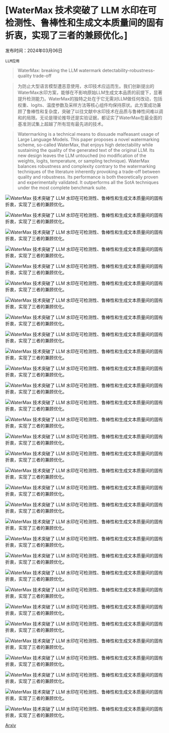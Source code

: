 # [WaterMax 技术突破了 LLM 水印在可检测性、鲁棒性和生成文本质量间的固有折衷，实现了三者的兼顾优化。]

发布时间：2024年03月06日

`LLM应用`

> WaterMax: breaking the LLM watermark detectability-robustness-quality trade-off

> 为防止大型语言模型遭恶意使用，水印技术应运而生。我们创新提出的WaterMax水印方案，能够在不影响原始LLM生成文本品质的前提下，显著提升检测能力。WaterMax的独特之处在于它无需对LLM做任何改动，包括权重、logits、温度参数及采样方法等核心组件均保持原状。此方案成功兼顾了鲁棒性和复杂度，突破了以往文献中水印技术在品质与鲁棒性间难以调和的局限。无论是理论推导还是实验证据，都证实了WaterMax在最全面的基准测试集上超越了所有现有最先进的技术。

> Watermarking is a technical means to dissuade malfeasant usage of Large Language Models. This paper proposes a novel watermarking scheme, so-called WaterMax, that enjoys high detectability while sustaining the quality of the generated text of the original LLM. Its new design leaves the LLM untouched (no modification of the weights, logits, temperature, or sampling technique). WaterMax balances robustness and complexity contrary to the watermarking techniques of the literature inherently provoking a trade-off between quality and robustness. Its performance is both theoretically proven and experimentally validated. It outperforms all the SotA techniques under the most complete benchmark suite.

![WaterMax 技术突破了 LLM 水印在可检测性、鲁棒性和生成文本质量间的固有折衷，实现了三者的兼顾优化。](../../../paper_images/2403.04808/x1.png)

![WaterMax 技术突破了 LLM 水印在可检测性、鲁棒性和生成文本质量间的固有折衷，实现了三者的兼顾优化。](../../../paper_images/2403.04808/x2.png)

![WaterMax 技术突破了 LLM 水印在可检测性、鲁棒性和生成文本质量间的固有折衷，实现了三者的兼顾优化。](../../../paper_images/2403.04808/x3.png)

![WaterMax 技术突破了 LLM 水印在可检测性、鲁棒性和生成文本质量间的固有折衷，实现了三者的兼顾优化。](../../../paper_images/2403.04808/x4.png)

![WaterMax 技术突破了 LLM 水印在可检测性、鲁棒性和生成文本质量间的固有折衷，实现了三者的兼顾优化。](../../../paper_images/2403.04808/x5.png)

![WaterMax 技术突破了 LLM 水印在可检测性、鲁棒性和生成文本质量间的固有折衷，实现了三者的兼顾优化。](../../../paper_images/2403.04808/x6.png)

![WaterMax 技术突破了 LLM 水印在可检测性、鲁棒性和生成文本质量间的固有折衷，实现了三者的兼顾优化。](../../../paper_images/2403.04808/x7.png)

![WaterMax 技术突破了 LLM 水印在可检测性、鲁棒性和生成文本质量间的固有折衷，实现了三者的兼顾优化。](../../../paper_images/2403.04808/x8.png)

![WaterMax 技术突破了 LLM 水印在可检测性、鲁棒性和生成文本质量间的固有折衷，实现了三者的兼顾优化。](../../../paper_images/2403.04808/x9.png)

![WaterMax 技术突破了 LLM 水印在可检测性、鲁棒性和生成文本质量间的固有折衷，实现了三者的兼顾优化。](../../../paper_images/2403.04808/x10.png)

![WaterMax 技术突破了 LLM 水印在可检测性、鲁棒性和生成文本质量间的固有折衷，实现了三者的兼顾优化。](../../../paper_images/2403.04808/x11.png)

![WaterMax 技术突破了 LLM 水印在可检测性、鲁棒性和生成文本质量间的固有折衷，实现了三者的兼顾优化。](../../../paper_images/2403.04808/x12.png)

![WaterMax 技术突破了 LLM 水印在可检测性、鲁棒性和生成文本质量间的固有折衷，实现了三者的兼顾优化。](../../../paper_images/2403.04808/x13.png)

![WaterMax 技术突破了 LLM 水印在可检测性、鲁棒性和生成文本质量间的固有折衷，实现了三者的兼顾优化。](../../../paper_images/2403.04808/x14.png)

![WaterMax 技术突破了 LLM 水印在可检测性、鲁棒性和生成文本质量间的固有折衷，实现了三者的兼顾优化。](../../../paper_images/2403.04808/x15.png)

![WaterMax 技术突破了 LLM 水印在可检测性、鲁棒性和生成文本质量间的固有折衷，实现了三者的兼顾优化。](../../../paper_images/2403.04808/x16.png)

![WaterMax 技术突破了 LLM 水印在可检测性、鲁棒性和生成文本质量间的固有折衷，实现了三者的兼顾优化。](../../../paper_images/2403.04808/x17.png)

![WaterMax 技术突破了 LLM 水印在可检测性、鲁棒性和生成文本质量间的固有折衷，实现了三者的兼顾优化。](../../../paper_images/2403.04808/x18.png)

![WaterMax 技术突破了 LLM 水印在可检测性、鲁棒性和生成文本质量间的固有折衷，实现了三者的兼顾优化。](../../../paper_images/2403.04808/x19.png)

![WaterMax 技术突破了 LLM 水印在可检测性、鲁棒性和生成文本质量间的固有折衷，实现了三者的兼顾优化。](../../../paper_images/2403.04808/x20.png)

![WaterMax 技术突破了 LLM 水印在可检测性、鲁棒性和生成文本质量间的固有折衷，实现了三者的兼顾优化。](../../../paper_images/2403.04808/x21.png)

![WaterMax 技术突破了 LLM 水印在可检测性、鲁棒性和生成文本质量间的固有折衷，实现了三者的兼顾优化。](../../../paper_images/2403.04808/x22.png)

![WaterMax 技术突破了 LLM 水印在可检测性、鲁棒性和生成文本质量间的固有折衷，实现了三者的兼顾优化。](../../../paper_images/2403.04808/x23.png)

![WaterMax 技术突破了 LLM 水印在可检测性、鲁棒性和生成文本质量间的固有折衷，实现了三者的兼顾优化。](../../../paper_images/2403.04808/x24.png)

![WaterMax 技术突破了 LLM 水印在可检测性、鲁棒性和生成文本质量间的固有折衷，实现了三者的兼顾优化。](../../../paper_images/2403.04808/x25.png)

![WaterMax 技术突破了 LLM 水印在可检测性、鲁棒性和生成文本质量间的固有折衷，实现了三者的兼顾优化。](../../../paper_images/2403.04808/x26.png)

![WaterMax 技术突破了 LLM 水印在可检测性、鲁棒性和生成文本质量间的固有折衷，实现了三者的兼顾优化。](../../../paper_images/2403.04808/x27.png)

![WaterMax 技术突破了 LLM 水印在可检测性、鲁棒性和生成文本质量间的固有折衷，实现了三者的兼顾优化。](../../../paper_images/2403.04808/x28.png)

![WaterMax 技术突破了 LLM 水印在可检测性、鲁棒性和生成文本质量间的固有折衷，实现了三者的兼顾优化。](../../../paper_images/2403.04808/x29.png)

![WaterMax 技术突破了 LLM 水印在可检测性、鲁棒性和生成文本质量间的固有折衷，实现了三者的兼顾优化。](../../../paper_images/2403.04808/x30.png)

![WaterMax 技术突破了 LLM 水印在可检测性、鲁棒性和生成文本质量间的固有折衷，实现了三者的兼顾优化。](../../../paper_images/2403.04808/x31.png)

[Arxiv](https://arxiv.org/abs/2403.04808)